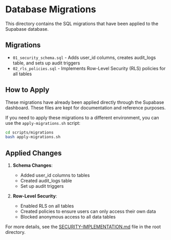 # Database Migrations

This directory contains the SQL migrations that have been applied to the Supabase database.

## Migrations

- `01_security_schema.sql` - Adds user_id columns, creates audit_logs table, and sets up audit triggers
- `02_rls_policies.sql` - Implements Row-Level Security (RLS) policies for all tables

## How to Apply

These migrations have already been applied directly through the Supabase dashboard. These files are kept for documentation and reference purposes.

If you need to apply these migrations to a different environment, you can use the `apply-migrations.sh` script:

```bash
cd scripts/migrations
bash apply-migrations.sh
```

## Applied Changes

1. **Schema Changes**:
   - Added user_id columns to tables
   - Created audit_logs table
   - Set up audit triggers

2. **Row-Level Security**:
   - Enabled RLS on all tables
   - Created policies to ensure users can only access their own data
   - Blocked anonymous access to all data tables

For more details, see the [SECURITY-IMPLEMENTATION.md](../../SECURITY-IMPLEMENTATION.md) file in the root directory. 